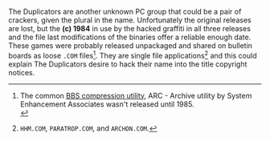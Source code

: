 The Duplicators are another unknown PC group that could be a pair of crackers, given the plural in the name. Unfortunately the original releases are lost, but the **(c) 1984** in use by the hacked graffiti in all three releases and the file last modifications of the binaries offer a reliable enough date. These games were probably released unpackaged and shared on bulletin boards as loose `.COM` files[^1]. They are single file applications[^2] and this could explain The Duplicators desire to hack their name into the title copyright notices.

[^1]: The common [BBS compression utility](https://www.pcjs.org/blog/2023/03/07/), ARC - Archive utility by System Enhancement Associates wasn't released until 1985.<br>
[^2]: `HHM.COM`, `PARATROP.COM`, and `ARCHON.COM`.